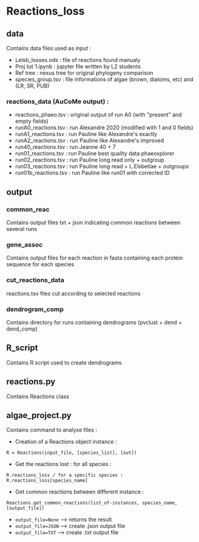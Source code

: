 # Reactions_loss

## data

Contains data files used as input :

- Lelsb_losses.ods : file of reactions found manualy
- Proj tut 1.ipynb : jupyter file written by L2 students 
- Ref tree : nexus tree for original phylogeny comparison
- species_group.tsv : file informations of algae (brown, diatoms, etc) and (LR, SR, PUB)

### reactions_data (AuCoMe output) :

- reactions_phaeo.tsv : original output of run A0 (with "present" and empty fields)
- runA0_reactions.tsv : run Alexandre 2020 (modified with 1 and 0 fields)
- runA1_reactions.tsv : run Pauline like Alexandre's exactly
- runA2_reactions.tsv : run Pauline like Alexandre's improved
- run40_reactions.tsv : run Jeanne 40 + 7
- run01_reactions.tsv : run Pauline best quality data phaeoxplorer
- run02_reactions.tsv : run Pauline long read only + outgroup
- run03_reactions.tsv : run Pauline long read + L.Elsbetiae + outgroups
- run01b_reactions.tsv : run Pauline like run01 with corrected ID

## output

### common_reac

Contains output files txt + json indicating common reactions between several runs

### gene_assoc

Contains output files for each reaction in fasta containing each protein sequence for each species

### cut_reactions_data

reactions.tsv files cut according to selected reactions

### dendrogram_comp

Contains directory for runs containing dendrograms (pvclust + dend + dend_comp)

## R_script

Contains R script used to create dendrograms

## reactions.py

Contains Reactions class

## algae_project.py

Contains command to analyse files :

- Creation of a Reactions object instance :

```R = Reactions(input_file, [species_list], [out])```
- Get the reactions lost : for all species : 

```R.reactions_loss / for a specific species : R.reactions_loss[species_name]```
- Get common reactions between different instance : 

```Reactions.get_common_reactions(list_of-instances, species_name, [output_file])```
  - ```output_file=None``` --> returns the result
  - ```output_file=JSON``` --> create .json output file
  - ```output_file=TXT```  --> create .txt  output file

